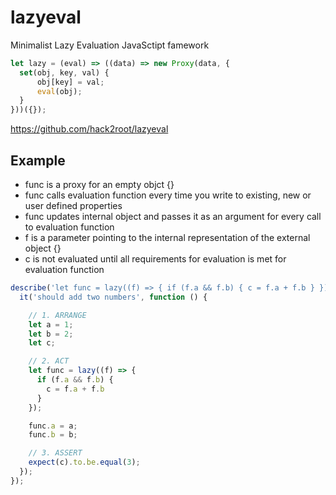 # lazyeval
Minimalist Lazy Evaluation JavaSctipt famework

```js
let lazy = (eval) => ((data) => new Proxy(data, {
  set(obj, key, val) {
      obj[key] = val;
      eval(obj);
  }
}))({});
```

https://github.com/hack2root/lazyeval

## Example

- func is a proxy for an empty objct {}
- func calls evaluation function every time you write to existing, new or user defined properties
- func updates internal object and passes it as an argument for every call to evaluation function
- f is a parameter pointing to the internal representation of the external object {}
- c is not evaluated until all requirements for evaluation is met for evaluation function

```js
describe('let func = lazy((f) => { if (f.a && f.b) { c = f.a + f.b } })', function () {
  it('should add two numbers', function () {

    // 1. ARRANGE
    let a = 1;
    let b = 2;
    let c;

    // 2. ACT
    let func = lazy((f) => {
      if (f.a && f.b) { 
        c = f.a + f.b 
      }
    });

    func.a = a;
    func.b = b;

    // 3. ASSERT
    expect(c).to.be.equal(3);
  });
});
```

